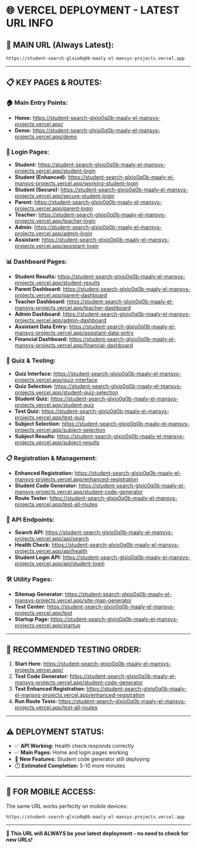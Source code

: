 # 🌐 **VERCEL DEPLOYMENT - LATEST URL INFO**

## **🎯 MAIN URL (Always Latest):**
```
https://student-search-glxio0q0b-maaly-el-mansys-projects.vercel.app
```

---

## 📋 **KEY PAGES & ROUTES:**

### **🏠 Main Entry Points:**
- **Home:** https://student-search-glxio0q0b-maaly-el-mansys-projects.vercel.app/
- **Demo:** https://student-search-glxio0q0b-maaly-el-mansys-projects.vercel.app/demo

### **🔐 Login Pages:**
- **Student:** https://student-search-glxio0q0b-maaly-el-mansys-projects.vercel.app/student-login
- **Student (Enhanced):** https://student-search-glxio0q0b-maaly-el-mansys-projects.vercel.app/working-student-login
- **Student (Secure):** https://student-search-glxio0q0b-maaly-el-mansys-projects.vercel.app/secure-student-login
- **Parent:** https://student-search-glxio0q0b-maaly-el-mansys-projects.vercel.app/parent-login
- **Teacher:** https://student-search-glxio0q0b-maaly-el-mansys-projects.vercel.app/teacher-login
- **Admin:** https://student-search-glxio0q0b-maaly-el-mansys-projects.vercel.app/admin-login
- **Assistant:** https://student-search-glxio0q0b-maaly-el-mansys-projects.vercel.app/assistant-login

### **📊 Dashboard Pages:**
- **Student Results:** https://student-search-glxio0q0b-maaly-el-mansys-projects.vercel.app/student-results
- **Parent Dashboard:** https://student-search-glxio0q0b-maaly-el-mansys-projects.vercel.app/parent-dashboard
- **Teacher Dashboard:** https://student-search-glxio0q0b-maaly-el-mansys-projects.vercel.app/teacher-dashboard
- **Admin Dashboard:** https://student-search-glxio0q0b-maaly-el-mansys-projects.vercel.app/admin-dashboard
- **Assistant Data Entry:** https://student-search-glxio0q0b-maaly-el-mansys-projects.vercel.app/assistant-data-entry
- **Financial Dashboard:** https://student-search-glxio0q0b-maaly-el-mansys-projects.vercel.app/financial-dashboard

### **📝 Quiz & Testing:**
- **Quiz Interface:** https://student-search-glxio0q0b-maaly-el-mansys-projects.vercel.app/quiz-interface
- **Quiz Selection:** https://student-search-glxio0q0b-maaly-el-mansys-projects.vercel.app/student-quiz-selection
- **Student Quiz:** https://student-search-glxio0q0b-maaly-el-mansys-projects.vercel.app/student-quiz
- **Test Quiz:** https://student-search-glxio0q0b-maaly-el-mansys-projects.vercel.app/test-quiz
- **Subject Selection:** https://student-search-glxio0q0b-maaly-el-mansys-projects.vercel.app/subject-selection
- **Subject Results:** https://student-search-glxio0q0b-maaly-el-mansys-projects.vercel.app/subject-results

### **📋 Registration & Management:**
- **Enhanced Registration:** https://student-search-glxio0q0b-maaly-el-mansys-projects.vercel.app/enhanced-registration
- **Student Code Generator:** https://student-search-glxio0q0b-maaly-el-mansys-projects.vercel.app/student-code-generator
- **Route Tester:** https://student-search-glxio0q0b-maaly-el-mansys-projects.vercel.app/test-all-routes

### **🔗 API Endpoints:**
- **Search API:** https://student-search-glxio0q0b-maaly-el-mansys-projects.vercel.app/api/search
- **Health Check:** https://student-search-glxio0q0b-maaly-el-mansys-projects.vercel.app/api/health  
- **Student Login API:** https://student-search-glxio0q0b-maaly-el-mansys-projects.vercel.app/api/student-login

### **🛠️ Utility Pages:**
- **Sitemap Generator:** https://student-search-glxio0q0b-maaly-el-mansys-projects.vercel.app/site-map-generator
- **Test Center:** https://student-search-glxio0q0b-maaly-el-mansys-projects.vercel.app/test
- **Startup Page:** https://student-search-glxio0q0b-maaly-el-mansys-projects.vercel.app/startup

---

## 🎯 **RECOMMENDED TESTING ORDER:**

1. **Start Here:** https://student-search-glxio0q0b-maaly-el-mansys-projects.vercel.app/
2. **Test Code Generator:** https://student-search-glxio0q0b-maaly-el-mansys-projects.vercel.app/student-code-generator
3. **Test Enhanced Registration:** https://student-search-glxio0q0b-maaly-el-mansys-projects.vercel.app/enhanced-registration
4. **Run Route Tests:** https://student-search-glxio0q0b-maaly-el-mansys-projects.vercel.app/test-all-routes

---

## ⚠️ **DEPLOYMENT STATUS:**

- ✅ **API Working:** Health check responds correctly
- ✅ **Main Pages:** Home and login pages working
- 🔄 **New Features:** Student code generator still deploying
- ⏱️ **Estimated Completion:** 5-10 more minutes

---

## 📱 **FOR MOBILE ACCESS:**

The same URL works perfectly on mobile devices:
```
https://student-search-glxio0q0b-maaly-el-mansys-projects.vercel.app
```

---

**🎯 This URL will ALWAYS be your latest deployment - no need to check for new URLs!**
